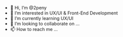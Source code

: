 - 👋 Hi, I’m @2peny
- 👀 I’m interested in UX/UI & Front-End Development
- 🌱 I’m currently learning UX/UI
- 💞️ I’m looking to collaborate on ...
- 📫 How to reach me ...

<!---
2peny/2peny is a ✨ special ✨ repository because its `README.md` (this file) appears on your GitHub profile.
You can click the Preview link to take a look at your changes.
--->

